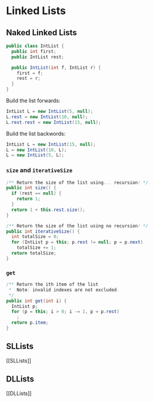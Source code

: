 Linked Lists
===
## Naked Linked Lists
```java
public class IntList {
  public int first;
  public IntList rest;        

  public IntList(int f, IntList r) {
    first = f;
    rest = r;
  }
}
```

Build the list forwards:
```java
IntList L = new IntList(5, null);
L.rest = new IntList(10, null);
L.rest.rest = new IntList(15, null);
```

Build the list backwords:
```java
IntList L = new IntList(15, null);
L = new IntList(10, L);
L = new IntList(5, L);
```

### `size` and `iterativeSize`
```java
/** Return the size of the list using... recursion! */
public int size() {
  if (rest == null) {
    return 1;
  }
  return 1 + this.rest.size();
}
```

```java
/** Return the size of the list using no recursion! */
public int iterativeSize() {
  int totalSize = 0;
  for (IntList p = this; p.rest != null; p = p.next)
    totalSize += 1;
  return totalSize;
}
```

### `get`
```java
/** Return the ith item of the list
 *  Note: invalid indexes are not excluded.
 */
public int get(int i) {
  IntList p;
  for (p = this; i > 0; i -= 1, p = p.rest)
    ;
  return p.item;
}
```

## SLLists
[[SLLists]]

## DLLists
[[DLLists]]

